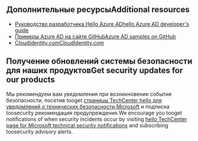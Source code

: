 ## <a name="additional-resources"></a><span data-ttu-id="8e441-101">Дополнительные ресурсы</span><span class="sxs-lookup"><span data-stu-id="8e441-101">Additional resources</span></span>
* [<span data-ttu-id="8e441-102">Руководство разработчика Hello Azure AD</span><span class="sxs-lookup"><span data-stu-id="8e441-102">hello Azure AD developer's guide</span></span>](../articles/active-directory/develop/active-directory-developers-guide.md)
* [<span data-ttu-id="8e441-103">Примеры Azure AD на сайте GitHub</span><span class="sxs-lookup"><span data-stu-id="8e441-103">Azure AD samples on GitHub</span></span>](https://github.com/Azure-Samples/?utf8=%E2%9C%93&query=active-directory)
* [<span data-ttu-id="8e441-104">CloudIdentity.com</span><span class="sxs-lookup"><span data-stu-id="8e441-104">CloudIdentity.com</span></span>](http://cloudidentity.com)

## <a name="get-security-updates-for-our-products"></a><span data-ttu-id="8e441-105">Получение обновлений системы безопасности для наших продуктов</span><span class="sxs-lookup"><span data-stu-id="8e441-105">Get security updates for our products</span></span>
<span data-ttu-id="8e441-106">Мы рекомендуем вам уведомления при возникновении события безопасности, посетив tooget [страницы TechCenter hello для уведомлений о технических безопасности Microsoft](https://technet.microsoft.com/security/dd252948) и подписка toosecurity рекомендация предупреждения.</span><span class="sxs-lookup"><span data-stu-id="8e441-106">We encourage you tooget notifications of when security incidents occur by visiting [hello TechCenter page for Microsoft technical security notifications](https://technet.microsoft.com/security/dd252948) and subscribing toosecurity advisory alerts.</span></span>
